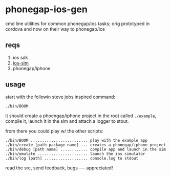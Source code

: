 phonegap-ios-gen
===

cmd line utilities for common phonegap/ios tasks; orig prototyped in cordova and now on their way to phonegap/ios

reqs
---

1. ios sdk
2. [ios-sim](https://github.com/Fingertips/ios-sim)
3. phonegap/iphone

usage
---

start with the followin steve jobs inspired command:

    ./bin/BOOM

it should create a phoengap/iphone project in the root called `./example`, compile it, launch it in the sim and attach a logger to stout.

from there you could play w/ the other scripts:

    ./bin/BOOM ......................... play with the example app
    ./bin/create [path package name] ... creates a phonegap/iphone project
    ./bin/debug [path name] ............ compile app and launch in the sim
    ./bin/emulate ...................... launch the ios simulator
    ./bin/log [path] ................... console.log to stdout

read the src, send feedback, bugs --- appreciated!

